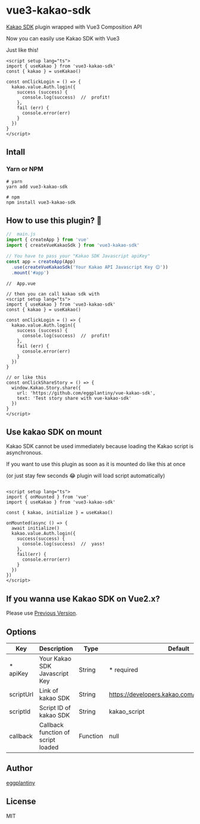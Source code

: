 # vue3-kakao-sdk

[Kakao SDK](https://developers.kakao.com/tool) plugin wrapped with Vue3 Composition API

Now you can easily use Kakao SDK with Vue3

Just like this!
```vue
<script setup lang="ts">
import { useKakao } from 'vue3-kakao-sdk'
const { kakao } = useKakao()

const onClickLogin = () => {
  kakao.value.Auth.login({
    success (success) {
      console.log(success)  //  profit!
    },
    fail (err) {
      console.error(err)
    }
  })
}
</script>
```

## Intall

### Yarn or NPM
```
# yarn
yarn add vue3-kakao-sdk

# npm
npm install vue3-kakao-sdk
```

## How to use this plugin? 🧐

```js
//  main.js
import { createApp } from 'vue'
import { createVueKakaoSdk } from 'vue3-kakao-sdk'

// You have to pass your "Kakao SDK Javascript apiKey"
const app = createApp(App)
  .use(createVueKakaoSdk('Your Kakao API Javascript Key 😊'))
  .mount('#app')
```

```vue
//  App.vue

// then you can call kakao sdk with
<script setup lang="ts">
import { useKakao } from 'vue3-kakao-sdk'
const { kakao } = useKakao()

const onClickLogin = () => {
  kakao.value.Auth.login({
    success (success) {
      console.log(success)  //  profit!
    },
    fail (err) {
      console.error(err)
    }
  })
}

// or like this
const onClickShareStory = () => {
  window.Kakao.Story.share({
    url: 'https://github.com/eggplantiny/vue-kakao-sdk',
    text: 'Test story share with vue-kakao-sdk'
  })
}
</script>
```

## Use kakao SDK on mount
Kakao SDK cannot be used immediately because loading the Kakao script is asynchronous.

If you want to use this plugin as soon as it is mounted do like this at once

(or just stay few seconds 😂 plugin will load script automatically)

```vue

<script setup lang="ts">
import { onMounted } from 'vue'
import { useKakao } from 'vue3-kakao-sdk'

const { kakao, initialize } = useKakao()

onMounted(async () => {
  await initialize()
  kakao.value.Auth.login({
    success(success) {
      console.log(success)  //  yass!
    },
    fail(err) {
      console.error(err)
    }
  })
})
</script>
```

## If you wanna use Kakao SDK on Vue2.x?
Please use [Previous Version](https://www.npmjs.com/package/vue-kakao-sdk).


## Options

|Key|Description|Type|Default|
|------|---|---|---|
|* apiKey|Your Kakao SDK Javascript Key|String|* required|
|scriptUrl|Link of kakao SDK|String|https://developers.kakao.com/sdk/js/kakao.min.js|
|scriptId|Script ID of kakao SDK|String|kakao_script|
|callback|Callback function of script loaded|Function|null|

## Author

[eggplantiny](https://github.com/eggplantiny)

## License
MIT

